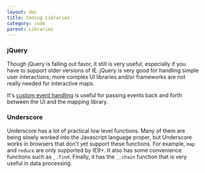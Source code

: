 ```yaml
---
layout: doc
title: Coding Libraries
category: code
parent: Libraries
---
```


### jQuery

Though jQuery is falling out favor, it still is very useful, especially if you have to support older versions of IE. jQuery is very good for handling simple user interactions; more complex UI libraries and/or frameworks are not really needed for interactive maps.

It's [custom event handling](https://learn.jquery.com/events/introduction-to-custom-events/) is useful for passing events back and forth between the UI and the mapping library.

### Underscore

Underscore has a lot of practical low level functions. Many of them are being slowly worked into the Javascript language proper, but Underscore works in browsers that don't yet support these functions. For example, `map` and `reduce` are only supported by IE9+. It also has some convenience functions such as `_.find`. Finally, it has the `_.chain` function that is very useful in data processing.
